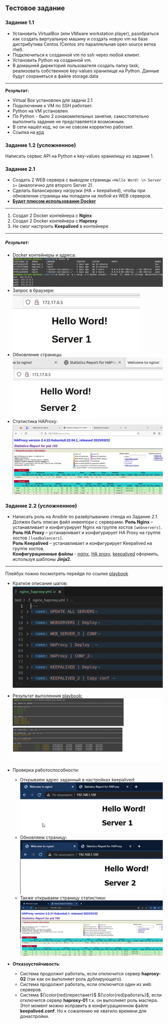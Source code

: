 ## Тестовое задание 

### Задание 1.1
*	Установить VirtualBox (или VMware workstation player), разобраться как  создать виртуальную машину и создать новую vm на базе дистрибутива  Centos  (Centos это параллельная open source ветка rhel).
* Подключиться к созданной vm по ssh через любой клиент.
* Установить Python на созданной vm.
* В домашней директорий пользователя создать папку task; реализовать собственное key-values хранилище на Python. Данные будут сохраняться в файле storage.data
___
**Результат:**
* Virtual Box установлен для задачи 2.1 
* Подключение к VM по SSH работает.
* Python на VM установлен.
* По Python - было 2 ознакомительных занятия, самостоятельно выполнить задание не представляется возможным. 
* В сети нашёл код, но он не совсем корректно работает.
* Ссылка на [код](https://github.com/Rain-m-a-n/test/blob/master/DB.py)

### Задание 1.2 (усложненное)
Написать сервис API на Python к key-values хранилищу из задания 1.

### Задание 2.1

* Создать 2 WEB сервера с выводом страницы `«Hello Word! \n Server 1»` (аналогично для второго Server 2). 
* Сделать балансировку нагрузки (HA + keepalived), чтобы при обновлении страницы мы попадали на любой из WEB серверов.
* <u>**Будет плюсом использование Docker**</U>
___
1. Создал 2 Docker контейнера с **Nginx**
2. Создал 2 Docker контейнера с **Haproxy**
3. Не смог настроить **Keepalived** в контейнере
___
##### **Результат:**
* Docker контейнеры и адреса:  
  ![result](https://github.com/Rain-m-a-n/test/blob/master/pics/dock1.jpg)   
* Запрос в браузере:  
  ![result](https://github.com/Rain-m-a-n/test/blob/master/pics/dock2.jpg)  
* Обновление страницы:  
  ![result](https://github.com/Rain-m-a-n/test/blob/master/pics/dock3.jpg)  
* Статистика HAProxy:  
  ![result](https://github.com/Rain-m-a-n/test/blob/master/pics/dock4.jpg)  




### Задание 2.2 (усложненное)

* Написать роль на Ansible по развёртыванию стенда из Задание *2.1*. Должен быть описан файл инвентори с серверами. 
  **Роль Nginx** – устанавливает и конфигурирует Nginx на группе хостов `[webservers]`.  
  **Роль HA Proxy** – устанавливает и конфигурирует HA Proxy на группе хостов `[loadbalancers]`.  
  **Роль Keepalived** – устанавливает и конфигурирует Keepalived на группе хостов.   
  **Конфигурационные файлы** - <u>nginx</u>, <u>HA proxy</u>, <u>keepalived</u> оформить, используя шаблоны **Jinja2.**    
___

Плейбук пожно посмотреть перейдя по ссылке [playbook](https://github.com/Rain-m-a-n/test/blob/master/nginx_haproxy.yml)
* Краткое описание шагов:   
![result](https://github.com/Rain-m-a-n/test/blob/master/pics/play.jpg)  
* Результат выполенния <u>playbook:</u>
![result](https://github.com/Rain-m-a-n/test/blob/master/pics/play_res.jpg)  
* Проверка работоспособности:
  * Открываем адрес заданный в настройках keepalived:
  ![result](https://github.com/Rain-m-a-n/test/blob/master/pics/1.jpg)  
  * Обновляем страницу:
  ![result](https://github.com/Rain-m-a-n/test/blob/master/pics/2.jpg)
  * Также открываем страницу статистики:
  ![result](https://github.com/Rain-m-a-n/test/blob/master/pics/3.jpg)  

* **Отказоустойчивость**:
  * Система продолжит работать, если отключится сервер **haproxy-02** (так как он выполняет роль дублирующего).
  * Система продолжит работать, если отключится один из web серверов. 
  * Система ${\color{red}перестанет}$ ${\color{red}работать}$, если отключится сервер **haproxy-01** т.к. он выполняет роль мастера. Этот момент можно исправить в конфигурационном файле **keepalived.conf**. Но к сожалению не хватило времени для донастройки. 
  
  
  
  

